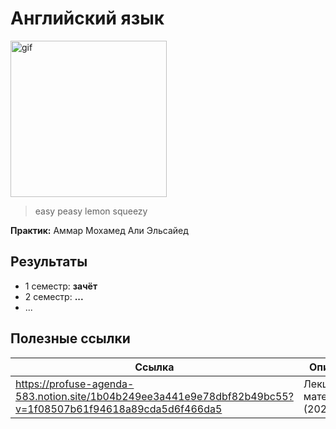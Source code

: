 

# Английский язык

<img alt="gif" src="https://github.com/maxbarsukov/itmo/blob/master/.docs/cp.gif" height="250">

> easy peasy lemon squeezy

**Практик:** Аммар Мохамед Али Эльсайед

## Результаты

- 1 семестр: **зачёт**
- 2 семестр: **...**
- ...

## Полезные ссылки

| Ссылка | Описание |
| --- | --- |
| https://profuse-agenda-583.notion.site/1b04b249ee3a441e9e78dbf82b49bc55?v=1f08507b61f94618a89cda5d6f466da5 | Лекционные материалы (2021) |
